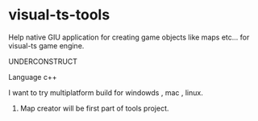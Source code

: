 # visual-ts-tools
Help native GIU application for creating game objects like maps etc... for visual-ts game engine. 

UNDERCONSTRUCT

Language c++ 

I want to try multiplatform build for windowds , mac , linux.

 1) Map creator will be first part of tools project.
 
